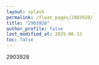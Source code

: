 ```yaml
---
layout: splash
permalink: /float_pages/2903928/
title: "2903928"
author_profile: false
last_modified_at: 2025-06-13
toc: false
---
```

 
2903928
